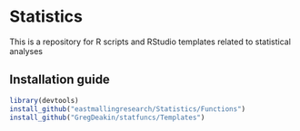 # Statistics

This is a repository for R scripts and RStudio templates related to statistical analyses

## Installation guide
```R
library(devtools)
install_github("eastmallingresearch/Statistics/Functions")
install_github("GregDeakin/statfuncs/Templates")
```
